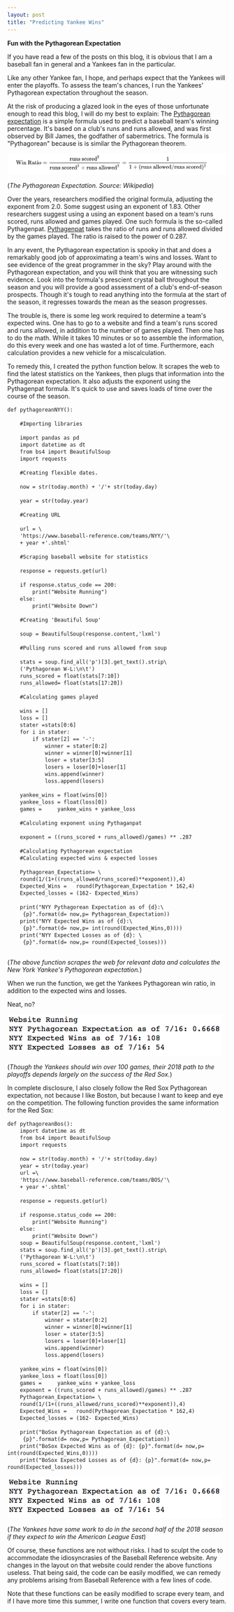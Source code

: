 ```yaml
---
layout: post
title: "Predicting Yankee Wins"
---
```


**Fun with the Pythagorean Expectation**


If you have read a few of the posts on this blog, it is obvious that I am a baseball fan in general and a Yankees fan in the particular.

Like any other Yankee fan, I hope, and perhaps expect that the Yankees will enter the playoffs. To assess the team's chances, I run the Yankees' Pythagorean expectation throughout the season.

At the risk of producing a glazed look in the eyes of those unfortunate enough to read this blog, I will do my best to explain: The [Pythagorean expectation](https://en.wikipedia.org/wiki/Pythagorean_expectation) is a simple formula used to predict a baseball team's winning percentage. It's based on a club's runs and runs allowed, and was first observed by Bill James, the godfather of sabermetrics. The formula is "Pythagorean" because is is similar the Pythagorean theorem.


![formula](../images/Pythag/form.png)

(*The Pythagorean Expectation. Source: Wikipedia*)

Over the years, researchers modified the original formula, adjusting the exponent from 2.0. Some suggest using an exponent of 1.83. Other researchers suggest using a using an exponent based on a team's runs scored, runs allowed and games played. One such formula is the  so-called Pythagenpat. [Pythagenpat](https://en.wikipedia.org/wiki/Pythagenpat) takes the ratio of runs and runs allowed divided by the games played. The ratio is raised to the power of 0.287.

In any event, the Pythagorean expectation is spooky in that and does a remarkably good job of approximating a team's wins and losses. Want to see evidence of the great programmer in the sky? Play around with the Pythagorean expectation, and you will think that you are witnessing such evidence. Look into the formula's prescient crystal ball throughout the season and you will provide a good assessment of a club's end-of-season prospects. Though it's tough to read anything into the formula at the start of the season, it regresses towards the mean as the season progresses.

The trouble is, there is some leg work required to determine a team's expected wins. One has to go to a website and find a team's runs scored and runs allowed, in addition to the number of games played. Then one has to do the math. While it takes 10 minutes or so to assemble the information, do this every week and one has wasted a lot of time. Furthermore, each calculation provides a new vehicle for a miscalculation.

To remedy this, I created the python function below. It scrapes the web to find the latest statistics on the Yankees, then plugs that information into the Pythagorean expectation. It also adjusts the exponent using the Pythagenpat formula. It's quick to use and saves loads of time over the course of the season.


```
def pythagoreanNYY():

    #Importing libraries

    import pandas as pd
    import datetime as dt
    from bs4 import BeautifulSoup
    import requests

    #Creating flexible dates.

    now = str(today.month) + '/'+ str(today.day)

    year = str(today.year)

    #Creating URL

    url = \
    'https://www.baseball-reference.com/teams/NYY/'\
    + year +'.shtml'

    #Scraping baseball website for statistics

    response = requests.get(url)

    if response.status_code == 200:
        print("Website Running")
    else:
        print("Website Down")

    #Creating 'Beautiful Soup'

    soup = BeautifulSoup(response.content,'lxml')

    #Pulling runs scored and runs allowed from soup

    stats = soup.find_all('p')[3].get_text().strip\
    ('Pythagorean W-L:\n\t')
    runs_scored = float(stats[7:10])
    runs_allowed= float(stats[17:20])

    #Calculating games played

    wins = []
    loss = []
    stater =stats[0:6]
    for i in stater:
        if stater[2] == '-':
            winner = stater[0:2]
            winner = winner[0]+winner[1]
            loser = stater[3:5]
            losers = loser[0]+loser[1]
            wins.append(winner)
            loss.append(losers)

    yankee_wins = float(wins[0])
    yankee_loss = float(loss[0])
    games =     yankee_wins + yankee_loss

    #Calculating exponent using Pythaganpat

    exponent = ((runs_scored + runs_allowed)/games) ** .287

    #Calculating Pythagorean expectation
    #Calculating expected wins & expected losses

    Pythagorean_Expectation= \
    round(1/(1+((runs_allowed/runs_scored)**exponent)),4)
    Expected_Wins =   round(Pythagorean_Expectation * 162,4)
    Expected_losses = (162- Expected_Wins)

    print("NYY Pythagorean Expectation as of {d}:\
     {p}".format(d= now,p= Pythagorean_Expectation))
    print("NYY Expected Wins as of {d}:\
     {p}".format(d= now,p= int(round(Expected_Wins,0))))                                    
    print("NYY Expected Losses as of {d}: \
     {p}".format(d= now,p= round(Expected_losses)))                                    


```
(*The above function scrapes the web for relevant data and calculates the New York Yankee's Pythagorean expectation.*)

When we run the function, we get the Yankees Pythagorean win ratio, in addition to the expected wins and losses.

Neat, no?


![Calc](../images/Pythag/BoCalc.png)

(*Though the Yankees should win over 100 games, their 2018 path to the playoffs depends largely on the success of the Red Sox.*)


In complete disclosure, I also closely follow the Red Sox Pythagorean expectation, not because I like Boston, but because I want to keep and eye on the competition. The following function provides the same information for the Red Sox:

```
def pythagoreanBos():
    import datetime as dt
    from bs4 import BeautifulSoup
    import requests

    now = str(today.month) + '/'+ str(today.day)
    year = str(today.year)
    url =\
    'https://www.baseball-reference.com/teams/BOS/'\
    + year +'.shtml'

    response = requests.get(url)

    if response.status_code == 200:
        print("Website Running")
    else:
        print("Website Down")
    soup = BeautifulSoup(response.content,'lxml')
    stats = soup.find_all('p')[3].get_text().strip\
    ('Pythagorean W-L:\n\t')
    runs_scored = float(stats[7:10])
    runs_allowed= float(stats[17:20])

    wins = []
    loss = []
    stater =stats[0:6]
    for i in stater:
        if stater[2] == '-':
            winner = stater[0:2]
            winner = winner[0]+winner[1]
            loser = stater[3:5]
            losers = loser[0]+loser[1]
            wins.append(winner)
            loss.append(losers)

    yankee_wins = float(wins[0])
    yankee_loss = float(loss[0])
    games =     yankee_wins + yankee_loss
    exponent = ((runs_scored + runs_allowed)/games) ** .287
    Pythagorean_Expectation= \
    round(1/(1+((runs_allowed/runs_scored)**exponent)),4)
    Expected_Wins =   round(Pythagorean_Expectation * 162,4)
    Expected_losses = (162- Expected_Wins)

    print("BoSox Pythagorean Expectation as of {d}:\
     {p}".format(d= now,p= Pythagorean_Expectation))
    print("BoSox Expected Wins as of {d}: {p}".format(d= now,p= int(round(Expected_Wins,0))))                                    
    print("BoSox Expected Losses as of {d}: {p}".format(d= now,p= round(Expected_losses)))                                    
```
![BoCalc](../images/Pythag/BoCalc.png)

(*The Yankees have some work to do in the second half of the 2018 season if they expect to win the American League East*)

Of course, these functions are not without risks. I had to sculpt the code to accommodate the idiosyncrasies of the Baseball Reference website. Any changes in the layout on that website could render the above functions useless. That being said, the code can be easily modified, we can remedy  any problems arising from Baseball Reference with a few lines of code.

Note that these functions can be easily modified to scrape every team, and if I have more time this summer, I write one function that covers every team.
